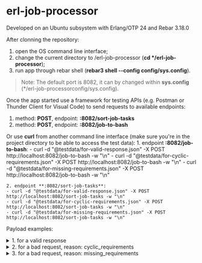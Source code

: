 # erl-job-processor

Developed on an Ubuntu subsystem with Erlang/OTP 24 and Rebar 3.18.0

After clonning the repository:
  1. open the OS command line interface;
  2. change the current directory to /erl-job-processor (__cd */erl-job-processor__);
  3. run app through rebar shell (**rebar3 shell --config config/sys.config**).

 > Note: The default port is 8082, it can by changed within __sys.config__ (*/erl-job-processorconfig/sys.config).

Once the app started use a framework for testing APIs (e.g. Postman or Thunder Client for Visual Code) to send requests to available endpoints:
  1.  method: **POST**, endpoint: **:8082/sort-job-tasks**
  2.  method: **POST**, endpoint: **:8082/job-to-bash**

Or use **curl** from another command line interface (make sure you're in the project directory to be able to access the test data):
    1. endpoint  **:8082/job-to-bash**:
    - curl -d "@testdata/for-valid-response.json" -X POST http://localhost:8082/job-to-bash -w "\n"
    - curl -d "@testdata/for-cyclic-requirements.json" -X POST http://localhost:8082/job-to-bash -w "\n"
    - curl -d "@testdata/for-missing-requirements.json" -X POST http://localhost:8082/job-to-bash -w "\n"

    2. endpoint **:8082/sort-job-tasks**:
    - curl -d "@testdata/for-valid-response.json" -X POST http://localhost:8082/sort-job-tasks -w "\n"
    - curl -d "@testdata/for-cyclic-requirements.json" -X POST http://localhost:8082/sort-job-tasks -w "\n"
    - curl -d "@testdata/for-missing-requirements.json" -X POST http://localhost:8082/sort-job-tasks -w "\n"

Payload examples:
<details>
<summary>1. for a valid response</summary>
  
```
{
    "tasks": [
        {
            "name": "task-1",
            "command": "touch /tmp/file1"
        },
        {
            "name": "task-2",
            "command": "cat /tmp/file1",
            "requires": [
                "task-3"
            ]
        },
        {
            "name": "task-3",
            "command": "echo 'Hello World!' > /tmp/file1",
            "requires": [
                "task-1"
            ]
        },
        {
            "name": "task-4",
            "command": "rm /tmp/file1",
            "requires": [
                "task-2",
                "task-3"
            ]
        }
    ]
}
```
  
</details>

<details>
<summary>2. for a bad request, reason: cyclic_requirements</summary>
  
```
{
    "tasks": [
        {
            "name": "task-1",
            "command": "touch /tmp/file1"
        },
        {
            "name": "task-2",
            "command": "cat /tmp/file1",
            "requires": [
                "task-3"
            ]
        },
        {
            "name": "task-3",
            "command": "echo 'Hello World!' > /tmp/file1",
            "requires": [
                "task-2"
            ]
        },
        {
            "name": "task-4",
            "command": "rm /tmp/file1",
            "requires": [
                "task-2",
                "task-3"
            ]
        }
    ]
}
```

</details>

<details>
<summary>3. for a bad request, reason: missing_requirements</summary>
  
```
{
    "tasks": [
        {
            "name": "task-1",
            "command": "touch /tmp/file1"
        },
        {
            "name": "task-2",
            "command": "cat /tmp/file1",
            "requires": [
                "task-7"
            ]
        },
        {
            "name": "task-3",
            "command": "echo 'Hello World!' > /tmp/file1",
            "requires": [
                "task-1"
            ]
        },
        {
            "name": "task-4",
            "command": "rm /tmp/file1",
            "requires": [
                "task-2",
                "task-3"
            ]
        }
    ]
}
```

</details>
